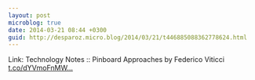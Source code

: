 ```yaml
---
layout: post
microblog: true
date: 2014-03-21 08:44 +0300
guid: http://desparoz.micro.blog/2014/03/21/t446885088362778624.html
---
```

Link: Technology Notes :: Pinboard Approaches by Federico Viticci [t.co/dYVmoFnMW...](http://t.co/dYVmoFnMWj)
